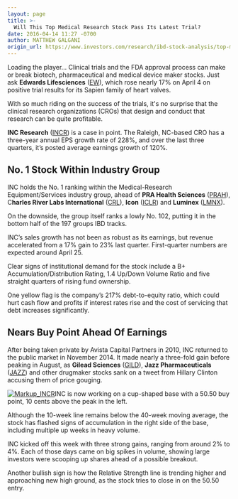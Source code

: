 ```yaml
---
layout: page
title: >-
  Will This Top Medical Research Stock Pass Its Latest Trial?
date: 2016-04-14 11:27 -0700
author: MATTHEW GALGANI
origin_url: https://www.investors.com/research/ibd-stock-analysis/top-medical-research-stock-inc-research-q1-earnings/
---
```





Loading the player...
Clinical trials and the FDA approval process can make or break biotech, pharmaceutical and medical device maker stocks. Just ask **Edwards Lifesciences** ([EW](https://research.investors.com/quote.aspx?symbol=EW)), which rose nearly 17% on April 4 on positive trial results for its Sapien family of heart valves.


With so much riding on the success of the trials, it's no surprise that the clinical research organizations (CROs) that design and conduct that research can be quite profitable.


**INC Research** ([INCR](https://research.investors.com/quote.aspx?symbol=INCR)) is a case in point. The Raleigh, NC-based CRO has a three-year annual EPS growth rate of 228%, and over the last three quarters, it’s posted average earnings growth of 120%.


No. 1 Stock Within Industry Group
---------------------------------


INC holds the No. 1 ranking within the Medical-Research Equipment/Services industry group, ahead of **PRA Health Sciences** ([PRAH](https://research.investors.com/quote.aspx?symbol=PRAH)), C**harles River Labs International** ([CRL](https://research.investors.com/quote.aspx?symbol=CRL)), **Icon** ([ICLR](https://research.investors.com/quote.aspx?symbol=ICLR)) and **Luminex** ([LMNX](https://research.investors.com/quote.aspx?symbol=LMNX)).


On the downside, the group itself ranks a lowly No. 102, putting it in the bottom half of the 197 groups IBD tracks.


INC’s sales growth has not been as robust as its earnings, but revenue accelerated from a 17% gain to 23% last quarter. First-quarter numbers are expected around April 25. 


Clear signs of institutional demand for the stock include a B+ Accumulation/Distribution Rating, 1.4 Up/Down Volume Ratio and five straight quarters of rising fund ownership.  


One yellow flag is the company’s 217% debt-to-equity ratio, which could hurt cash flow and profits if interest rates rise and the cost of servicing that debt increases significantly.


Nears Buy Point Ahead Of Earnings
---------------------------------


After being taken private by Avista Capital Partners in 2010, INC returned to the public market in November 2014. It made nearly a three-fold gain before peaking in August, as **Gilead Sciences** ([GILD](https://research.investors.com/quote.aspx?symbol=GILD)), **Jazz Pharmaceuticals** ([JAZZ](https://research.investors.com/quote.aspx?symbol=JAZZ)) and other drugmaker stocks sank on a tweet from Hillary Clinton accusing them of price gouging.


[![Markup_INCR](https://www.investors.com/wp-content/uploads/2016/04/Markup_INCR-300x237.jpg)](https://www.investors.com/wp-content/uploads/2016/04/Markup_INCR.jpg)INC is now working on a cup-shaped base with a 50.50 buy point, 10 cents above the peak in the left. 


Although the 10-week line remains below the 40-week moving average, the stock has flashed signs of accumulation in the right side of the base, including multiple up weeks in heavy volume. 


INC kicked off this week with three strong gains, ranging from around 2% to 4%. Each of those days came on big spikes in volume, showing large investors were scooping up shares ahead of a possible breakout.


Another bullish sign is how the Relative Strength line is trending higher and approaching new high ground, as the stock tries to close in on the 50.50 entry.




